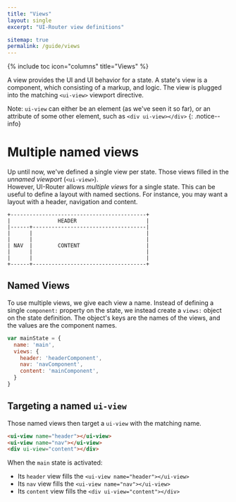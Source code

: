 ```yaml
---
title: "Views"
layout: single
excerpt: "UI-Router view definitions"

sitemap: true
permalink: /guide/views
---
```


{% include toc icon="columns" title="Views" %}

A view provides the UI and UI behavior for a state.
A state's view is a component, which consisting of a markup, and logic.
The view is plugged into the matching `<ui-view>` viewport directive.  

Note: `ui-view` can either be an element (as we've seen it so far), or an attribute of some 
other element, such as `<div ui-view></div>`
{: .notice--info}


# Multiple named views

Up until now, we've defined a single view per state.  Those views filled in the *unnamed viewport* (`<ui-view>`).  
However, UI-Router allows *multiple views* for a single state.    This can be useful to define a layout with
named sections.  For instance, you may want a layout with a header, navigation and content.

```
+-------------------------------------------+
|               HEADER                      |
|------+------------------------------------|
|      |                                    |
|      |                                    |
| NAV  |        CONTENT                     |
|      |                                    |
|      |                                    |
+------+------------------------------------+
```

## Named Views

To use multiple views, we give each view a name.  Instead of defining a single `component:` property on the 
state, we instead create a `views:` object on the state definition.  The object's keys are the names of the views, and
the values are the component names.

```js
var mainState = {
  name: 'main',
  views: {
    header: 'headerComponent',
    nav: 'navComponent',
    content: 'mainComponent',
  }
}
```

## Targeting a named `ui-view`

Those named views then target a `ui-view` with the matching name.

```html
<ui-view name="header"></ui-view>
<ui-view name="nav"></ui-view>
<div ui-view="content"></div>
```

When the `main` state is activated:

- Its `header` view fills the `<ui-view name="header"></ui-view>`
- Its `nav` view fills the `<ui-view name="nav"></ui-view>`
- Its `content` view fills the `<div ui-view="content"></div>`

